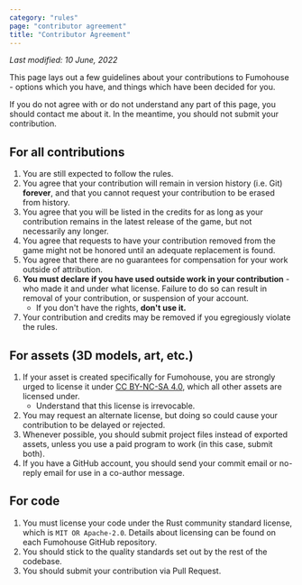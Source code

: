 ```yaml
---
category: "rules"
page: "contributor agreement"
title: "Contributor Agreement"
---
```


*Last modified: 10 June, 2022*

This page lays out a few guidelines about your contributions to Fumohouse -
options which you have, and things which have been decided for you.

If you do not agree with or do not understand any part of this page, you should contact me about it.
In the meantime, you should not submit your contribution.

## For all contributions

1. You are still expected to follow the rules.
2. You agree that your contribution will remain in version history (i.e. Git) **forever**,
and that you cannot request your contribution to be erased from history.
3. You agree that you will be listed in the credits for as long as your contribution remains in the latest release of the game, but not necessarily any longer.
4. You agree that requests to have your contribution removed from the game might not be honored until an adequate replacement is found.
5. You agree that there are no guarantees for compensation for your work outside of attribution.
6. **You must declare if you have used outside work in your contribution** - who made it and under what license.
Failure to do so can result in removal of your contribution, or suspension of your account.
    - If you don't have the rights, **don't use it.**
7. Your contribution and credits may be removed if you egregiously violate the rules.

## For assets (3D models, art, etc.)

1. If your asset is created specifically for Fumohouse, you are strongly urged to license it under
[CC BY-NC-SA 4.0](https://creativecommons.org/licenses/by-nc-sa/4.0/), which all other assets are licensed under.
    - Understand that this license is irrevocable.
2. You may request an alternate license, but doing so could cause your contribution to be delayed or rejected.
3. Whenever possible, you should submit project files instead of exported assets, unless you use a paid program to work (in this case, submit both).
4. If you have a GitHub account, you should send your commit email or no-reply email for use in a co-author message.

## For code

1. You must license your code under the Rust community standard license, which is `MIT OR Apache-2.0`.
Details about licensing can be found on each Fumohouse GitHub repository.
2. You should stick to the quality standards set out by the rest of the codebase.
3. You should submit your contribution via Pull Request.
